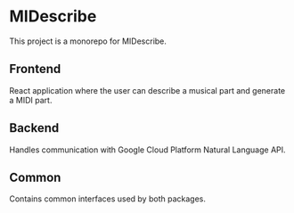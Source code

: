# MIDescribe

This project is a monorepo for MIDescribe.

## Frontend

React application where the user can describe a musical part and generate a MIDI part.

## Backend

Handles communication with Google Cloud Platform Natural Language API.

## Common

Contains common interfaces used by both packages.